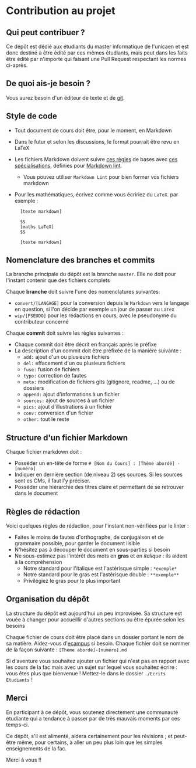 # Contribution au projet

## Qui peut contribuer ?

Ce dépôt est dédié aux étudiants du master informatique de l'unicaen et est donc destiné à être édité par ces mêmes étudiants, mais peut dans les faits être édité par n'importe qui faisant une Pull Request respectant les normes ci-après.

## De quoi ais-je besoin ?

Vous aurez besoin d'un éditeur de texte et de [git](https://github.com/git-guides/install-git).

## Style de code

- Tout document de cours doit être, pour le moment, en Markdown
- Dans le futur et selon les discussions, le format pourrait être revu en LaTeX
- Les fichiers Markdown doivent suivre [ces règles](https://github.com/DavidAnson/markdownlint/blob/v0.24.0/doc/Rules.md) de bases avec [ces spécialisations](https://github.com/PaoDerDoktor/master-courses/blob/e5c6f22ab5c768ad91e79bf28ad7b3d9e562ba05/.github/workflows/markdownLint.config.json), définies pour [Markdown lint](https://github.com/DavidAnson/markdownlint/tree/v0.24.0).
    - Vous pouvez utiliser ``Markdown Lint`` pour bien former vos fichiers markdown
- Pour les mathématiques, écrivez comme vous écririez du `LaTeX`. par exemple :

        [texte markdown]
        
        $$
        [maths LaTeX]
        $$
        
        [texte markdown]

## Nomenclature des branches et commits

La branche principale du dépôt est la branche `master`. Elle ne doit pour l'instant contenir que des fichiers complets

Chaque **branche** doit suivre l'une des nomenclatures suivantes:

- ``convert/[LANGAGE]`` pour la conversion depuis le `Markdown` vers le langage en question, si l'on décide par exemple un jour de passer au ``LaTeX``
- ``wip/[PSEUDO]`` pour les rédactions en cours, avec le pseudonyme du contributeur concerné

Chaque **commit** doit suivre les règles suivantes :

- Chaque commit doit être décrit en français après le préfixe
- La description d'un commit doit être préfixée de la manière suivante :
    - ``add:`` ajout d'un ou plusieurs fichiers
    - ``del:`` effacement d'un ou plusieurs fichiers
    - ``fuse:`` fusion de fichiers
    - ``typo:`` correction de fautes
    - ``meta:`` modification de fichiers gits (gitignore, readme, ...) ou de dossiers
    - ``append:`` ajout d'informations à un fichier
    - ``sources:`` ajout de sources à un fichier
    - ``pics:`` ajout d'illustrations à un fichier
    - ``conv:`` conversion d'un fichier
    - ``other:`` tout le reste

## Structure d'un fichier Markdown

Chaque fichier markdown doit :

- Posséder un en-tête de forme ``# [Nom du Cours] : [Thème abordé] - [numéro]``
- Indiquer en dernière section (de niveau 2) ses sources. Si les sources sont es CMs, il faut l'y préciser.
- Posséder une hiérarchie des titres claire et permettant de se retrouver dans le document

## Règles de rédaction

Voici quelques règles de rédaction, pour l'instant non-vérifiées par le linter :

- Faites le moins de fautes d'orthographe, de conjugaison et de grammaire possible, pour garder le document lisible
- N'hésitez pas à découper le document en sous-parties si besoin
- Ne sous-estimez pas l'intérêt des mots en **gras** et en *italique* : ils aident à la compréhension
    - Notre standard pour l'italique est l'astérisque simple : ``*exemple*``
    - Notre standard pour le gras est l'astérisque double : ``**exemple**``
    - Privilégiez le gras pour le plus important

## Organisation du dépôt

La structure du dépôt est aujourd'hui un peu improvisée. Sa structure est vouée à changer pour accueillir d'autres sections ou être épurée selon les besoins

Chaque fichier de cours doit être placé dans un dossier portant le nom de sa matière. Aidez-vous d'[ecampus](https://ecampus.unicaen.fr/) si besoin. Chaque fichier doit se nommer de la façon suivante : ``[Thème abordé]-[numéro].md``

Si d'aventure vous souhaitez ajouter un fichier qui n'est pas en rapport avec les cours de la fac mais avec un sujet sur lequel vous souhaitez écrire : vous êtes plus que bienvenue ! Mettez-le dans le dossier ``./Ecrits Etudiants`` !

## Merci

En participant à ce dépôt, vous soutenez directement une communauté étudiante qui a tendance à passer par de très mauvais moments par ces temps-ci.

Ce dépôt, s'il est alimenté, aidera certainement pour les révisions ; et peut-être même, pour certains, à aller un peu plus loin que les simples enseignements de la fac.

Merci à vous !!
